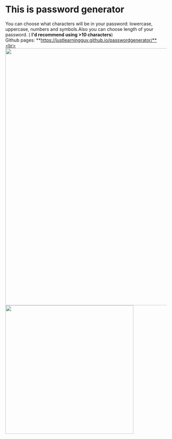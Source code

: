 # This is password generator
You can choose what characters will be in your password: lowercase, uppercase, numbers and symbols.Also you can choose length of your password.  ( **I'd recommend using >10 characters**)<br>
Github pages: **https://justlearningguy.github.io/passwordgenerator/**<br><br>
<img src="https://github.com/justlearningguy/passwordgenerator/assets/163748552/e58e073f-1233-4445-8554-60b4d7d2c664" width= 800px><br>
<img src="https://github.com/justlearningguy/passwordgenerator/assets/163748552/cacb2b53-69a7-4541-9d4f-1e6f13515e21" width= 400px>
